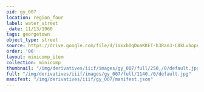 ```yaml
---
pid: gy_007
location: region_four
label: water_street
_date: 11/13/1960
tags: georgetown
object_type: street
source: https://drive.google.com/file/d/1VxxbDqDuaKKET-h3Ran3-C8kLvbopAf1/view?usp=sharing
order: '06'
layout: minicomp_item
collection: minicomp
thumbnail: "/img/derivatives/iiif/images/gy_007/full/250,/0/default.jpg"
full: "/img/derivatives/iiif/images/gy_007/full/1140,/0/default.jpg"
manifest: "/img/derivatives/iiif/gy_007/manifest.json"
---
```

